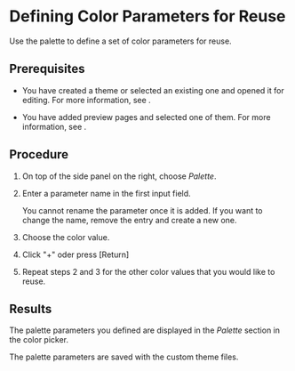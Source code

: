 <!-- loio16ed37f3d20a48b49c71108017caf0a8 -->

# Defining Color Parameters for Reuse

Use the palette to define a set of color parameters for reuse.



<a name="loio16ed37f3d20a48b49c71108017caf0a8__prereq_ycq_th3_3yb"/>

## Prerequisites

-   You have created a theme or selected an existing one and opened it for editing. For more information, see  <?sap-ot O2O class="- topic/xref " href="72c730b60f6b41b0bfed63b474007b51.xml" text="" desc="" xtrc="xref:1" xtrf="file:/home/builder/src/dita-all/ylx1673875864142/loio6e2d9e0fb80d4d788707c20ca8ff4bd9_en-US/src/content/localization/en-us/16ed37f3d20a48b49c71108017caf0a8.xml" output-class="" current-file="file:/home/builder/tp.net.sf.dita-ot/2.3/plugins/com.elovirta.dita.markdown_1.3.0/xsl/dita2markdownImpl.xsl" ?> .

-   You have added preview pages and selected one of them. For more information, see  <?sap-ot O2O class="- topic/xref " href="8af60d39007a4847919f8dcbbb7a7b16.xml" text="" desc="" xtrc="xref:2" xtrf="file:/home/builder/src/dita-all/ylx1673875864142/loio6e2d9e0fb80d4d788707c20ca8ff4bd9_en-US/src/content/localization/en-us/16ed37f3d20a48b49c71108017caf0a8.xml" output-class="" current-file="file:/home/builder/tp.net.sf.dita-ot/2.3/plugins/com.elovirta.dita.markdown_1.3.0/xsl/dita2markdownImpl.xsl" ?> .




## Procedure

1.  On top of the side panel on the right, choose *Palette*.

2.  Enter a parameter name in the first input field.

    You cannot rename the parameter once it is added. If you want to change the name, remove the entry and create a new one.

3.  Choose the color value.

4.  Click "+" oder press [Return\]

5.  Repeat steps 2 and 3 for the other color values that you would like to reuse.




## Results

The palette parameters you defined are displayed in the *Palette* section in the color picker.

The palette parameters are saved with the custom theme files.

